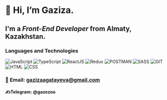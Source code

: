 # 👋 Hi, I’m **Gaziza**.

## I'm a *Front-End Developer* from Almaty, Kazakhstan.

### Languages and Technologies
![JavaScript](https://img.shields.io/badge/JavaScript-black?style=for-the-badge&logo=javascript)
![TypeScript](https://img.shields.io/badge/Typescript-black?style=for-the-badge&logo=typescript)
![ReactJS](https://img.shields.io/badge/-ReactJS-black?style=for-the-badge&logo=react)
![Redux](https://img.shields.io/badge/Redux-black?style=for-the-badge&logo=redux)
![POSTMAN](https://img.shields.io/badge/POSTMAN-black?style=for-the-badge&logo=postman)
![SASS](https://img.shields.io/badge/SASS-black?style=for-the-badge&logo=sass)
![GIT](https://img.shields.io/badge/GIT-black?style=for-the-badge&logo=git)
![HTML](https://img.shields.io/badge/HTML-black?style=for-the-badge&logo=html5)
![CSS](https://img.shields.io/badge/CSS-black?style=for-the-badge&logo=css3)

### &#128231; Email: gazizaagatayeva@gmail.com
#### &#9997;Telegram: @gazezoo

<!---
Gazizaa/Gazizaa is a ✨ special ✨ repository because its `README.md` (this file) appears on your GitHub profile.
You can click the Preview link to take a look at your changes.

-  I’m interested in ...
- 🌱 I’m currently learning ...
- 💞️ I’m looking to collaborate on ...
- 📫 How to reach me ...
--->
